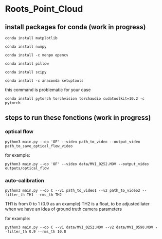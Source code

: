 # Roots_Point_Cloud


## install packages for conda (work in progress)


`conda install matplotlib`

`conda install numpy`

`conda install -c menpo opencv`

`conda install pillow`

`conda install scipy`

`conda install -c anaconda setuptools`

this command is problematic for your case

`conda install pytorch torchvision torchaudio cudatoolkit=10.2 -c pytorch`



## steps to run these fonctions (work in progress)

### optical flow

```
python3 main.py --op 'OF' --video path_to_video --output_video path_to_save_optical_flow_video
```

for example:

```
python3 main.py --op 'OF' --video data/MVI_0252.MOV --output_video outputs/optical_flow
```


### auto-calibration

```
python3 main.py --op C --v1 path_to_video1 --v2 path_to_video2 --filter_th TH1 --rms_th TH2
```

TH1 is from 0 to 1 (0.9 as an example)
TH2 is a float, to be adjusted later when we have an idea of ground truth camera parameters

for example:

```
python3 main.py --op C --v1 data/MVI_0252.MOV --v2 data/MVI_0590.MOV --filter_th 0.9 --rms_th 10.0
```